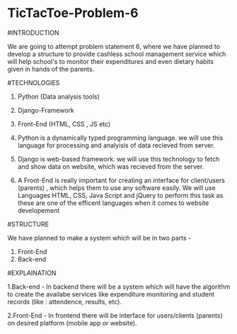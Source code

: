 # TicTacToe-Problem-6

#INTRODUCTION

We are going to attempt problem statement 6, where we have planned to develop a structure to provide cashless school management service which will help school's to monitor their expenditures and even dietary habits given in hands of the parents.


#TECHNOLOGIES

1. Python (Data analysis tools)
2. Django-Framework
3. Front-End (HTML, CSS , JS etc)

1. Python is a dynamically typed programming language. we will use this language for processing and analyisis of data recieved from server.
2. Django is web-based framework. we will use this technology to fetch and show data on website, which was recieved from the server.
3. A Front-End is really important for creating an interface for client/users (parents) , which helps them to use any software easily. We will use Languages HTML, CSS, Java Script and jQuery to perform this task as these are one of the efficent languages when it comes to website developement



#STRUCTURE

We have planned to make a system which will be in two parts -
1. Front-End
2. Back-end

#EXPLAINATION

1.Back-end - In backend there will be a system which will have the algorithm to create the availabe services like expenditure monitoring and student records (like : attendence, results, etc).

2.Front-End - In frontend there will be interface for users/clients (parents) on desired platform (mobile app or website). 
